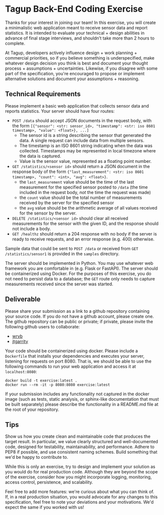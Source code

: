 # Tagup Back-End Coding Exercise

Thanks for your interest in joining our team! In this exercise, you will create a minimalistic web application meant to receive sensor data and report statistics. It is intended to evaluate your technical + design abilities in advance of final stage interviews, and shouldn’t take more than 2 hours to complete.

At Tagup, developers actively influence design + work planning + commercial priorities, so if you believe something is underspecified, make whatever design decision you think is best and document your thought process + assumptions + uncertainties. Likewise, if you disagree with some part of the specification, you're encouraged to propose or implement alternative solutions and document your assumptions + reasoning.

## Technical Requirements

Please implement a basic web application that collects sensor data and reports statistics. Your server should have four routes:
- `POST /data` should accept JSON documents in the request body, with the form
    `[{"sensor": <str: sensor_id>, "timestamp": <str: iso 8601 timestamp>, "value": <float>}, ...]`
  - The sensor id is a string describing the sensor that generated the data. A single request can include data from multiple sensors.
  - The timestamp is an ISO 8601 string indicating when the data was collected. Timestamps may be represented in local timezone where the data is captured.
  - Value is the sensor value, represented as a floating point number.
- `GET /statistics/<sensor id>` should return a JSON document in the response body of the form 
  `{"last_measurement": <str: iso 8601 timestamp>, "count": <int>,
  "avg": <float>}`. 
    - the `last_measurement` value should be the time of the last measurement for the specified sensor posted to `/data` (the time included in the request body, *not* the time the request was made)
    - the `count` value should be the total number of measurements received by the server for the specified sensor
    - the `avg` value should be the arithmetic average of all values received for the sensor by the server.
- `DELETE /statistics/<sensor id>` should clear all received measurements for the sensor with the given ID, and the response should not include a body.
- `GET /healthz` should return a 204 response with no body if the server is ready to receive requests, and an error response (e.g. 400) otherwise.

Sample data that could be sent to `POST /data` or received from `GET /statistics/sensor1` is provided in the `samples` directory.

The server should be implemented in Python. You may use whatever web framework you are comfortable in (e.g. Flask or FastAPI). The server should be containerized using Docker. For the purposes of this exercise, you do not need to persist data to a database; the `GET` route only needs to capture measurements received since the server was started.

## Deliverable

Please share your submission as a link to a github repository containing your source code. If you do not have a github account, please create one. The github repository can be public or private; if private, please invite the following github users to collaborate:
- [wrvb](https://github.com/wrvb)
- [jtgarrity](https://github.com/jtgarrity)

Your code should be containerized using docker. Please include a `Dockerfile` that installs your dependencies and executes your server, listening for requests on port 8080. That is, we should be able to use the following commands to run your web application and access it at `localhost:8080`:
```
docker build -t exercise:latest .
docker run --rm -it -p 8080:8080 exercise:latest
```

If your submission includes any functionality not captured in the docker image (such as tests, static analysis, or sphinx-like documentation that must be built separately) please describe the functionality in a README.md file at the root of your repository.

## Tips

Show us how you create clean and maintainable code that produces the target result. In particular, we value clearly structured and well-documented code, designed for testability, maintainability, and performance. Adhere to PEP8 if possible, and use consistent naming schemes. Build something that we'd be happy to contribute to.

While this is only an exercise, try to design and implement your solution as you would do for real production code. Although they are beyond the scope of the exercise, consider how you might incorporate logging, monitoring, access control, persistence, and scalability. 

Feel free to add more features: we're curious about what you can think of. If, in a real production situation, you would advocate for any changes to this specification, feel free to note your deviations and your motivations. We'd expect the same if you worked with us! 
